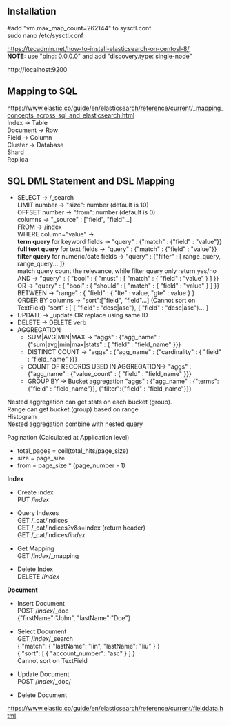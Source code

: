 ## Installation
#add "vm.max_map_count=262144" to sysctl.conf  
sudo nano /etc/sysctl.conf  

https://tecadmin.net/how-to-install-elasticsearch-on-centosl-8/  
**NOTE:** use "bind: 0.0.0.0" and add "discovery.type: single-node"

http://localhost:9200  

## Mapping to SQL  
https://www.elastic.co/guide/en/elasticsearch/reference/current/_mapping_concepts_across_sql_and_elasticsearch.html  
Index -> Table  
Document -> Row  
Field -> Column  
Cluster -> Database  
Shard  
Replica  

## SQL DML Statement and DSL Mapping
- SELECT -> /_search  
LIMIT number -> "size": number (default is 10)  
OFFSET number -> "from": number (default is 0)  
columns -> "_source" : ["field", "field"...]  
FROM -> /index  
WHERE column="value" ->  
    **term query** for keyword fields -> "query" : {"match" : {"field" : "value"}}  
    **full text query** for text fields -> "query" : {"match" : {"field" : "value"}}  
    **filter query** for numeric/date fields -> "query" : {"filter" : [ range_query, range_query... ]}  
    match query count the relevance, while filter query only return yes/no  
AND -> "query" : { "bool" : { "must" : [ "match" : { "field" : "value" } ] }}  
OR -> "query" : { "bool" : { "should" : [ "match" : { "field" : "value" } ] }}  
BETWEEN -> "range" : { "field" : { "lte" : value,  "gte" : value } }  
ORDER BY columns ->
    "sort":["field", "field"...] (Cannot sort on TextField)
    "sort" : [ { "field" : "desc|asc"}, { "field" : "desc|asc"}... ]  
- UPDATE -> _update OR replace using same ID
- DELETE -> DELETE verb  
- AGGREGATION  
  - SUM|AVG|MIN|MAX -> "aggs" : {"agg_name" :  {"sum|avg|min|max|stats" : { "field" : "field_name" }}}  
  - DISTINCT COUNT -> "aggs" : {"agg_name" :  {"cardinality" : { "field" : "field_name" }}}  
  - COUNT OF RECORDS USED IN AGGREGATION-> "aggs" : {"agg_name" :  {"value_count" : { "field" : "field_name" }}}  
  - GROUP BY  -> Bucket aggregation  "aggs" : {"agg_name" :  {"terms":{"field" : "field_name"}}, {"filter":{"field" : "field_name"}}}  

Nested aggregation can get stats on each bucket (group).   
Range can get bucket (group) based on range  
Histogram  
Nested aggregation combine with nested query  

Pagination (Calculated at Application level)  
- total_pages = ceil(total_hits/page_size)
- size = page_size
- from = page_size * (page_number - 1)

**Index**
- Create index  
PUT /*index*

- Query Indexes  
GET /_cat/indices  
GET /_cat/indices?v&s=index (return header)  
GET /_cat/indices/*index*

- Get Mapping  
GET /*index*/_mapping

- Delete Index  
DELETE /*index*

**Document**
- Insert Document  
POST /*index*/_doc  
{"firstName":"John", "lastName":"Doe"}

- Select Document  
GET /*index*/_search  
{ "match": { "lastName": "lin", "lastName": "liu" } }  
{ "sort": [ { "account_number": "asc" } ] }  
Cannot sort on TextField

- Update Document  
POST /*index*/_doc/

- Delete Document

https://www.elastic.co/guide/en/elasticsearch/reference/current/fielddata.html


